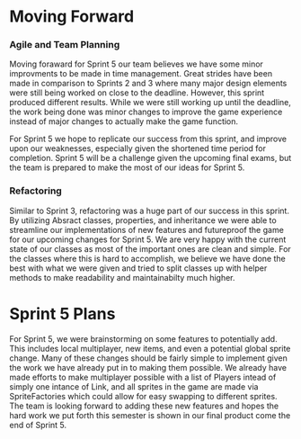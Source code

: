 # Moving Forward
### Agile and Team Planning
Moving foraward for Sprint 5 our team believes we have some minor improvments to be made in time management. Great strides have been made in comparison to Sprints 2 and 3 where many major design elements were still being worked on close to the deadline. However, this sprint produced different results. While we were still working up until the deadline, the work being done was minor changes to improve the game experience instead of major changes to actually make the game function.

For Sprint 5 we hope to replicate our success from this sprint, and improve upon our weaknesses, especially given the shortened time period for completion. Sprint 5 will be a challenge given the upcoming final exams, but the team is prepared to make the most of our ideas for Sprint 5.

### Refactoring
Similar to Sprint 3, refactoring was a huge part of our success in this sprint. By utilizing Absract classes, properties, and inheritance we were able to streamline our implementations of new features and futureproof the game for our upcoming changes for Sprint 5. We are very happy with the current state of our classes as most of the important ones are clean and simple. For the classes where this is hard to accomplish, we believe we have done the best with what we were given and tried to split classes up with helper methods to make readability and maintainabilty much higher.

# Sprint 5 Plans
For Sprint 5, we were brainstorming on some features to potentially add. This includes local multiplayer, new items, and even a potential global sprite change. Many of these changes should be fairly simple to implement given the work we have already put in to making them possible. We already have made efforts to make multiplayer possible with a list of Players intead of simply one intance of Link, and all sprites in the game are made via SpriteFactories which could allow for easy swapping to different sprites. The team is looking forward to adding these new features and hopes the hard work we put forth this semester is shown in our final product come the end of Sprint 5.
